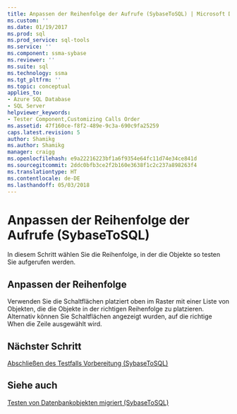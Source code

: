 ```yaml
---
title: Anpassen der Reihenfolge der Aufrufe (SybaseToSQL) | Microsoft Docs
ms.custom: ''
ms.date: 01/19/2017
ms.prod: sql
ms.prod_service: sql-tools
ms.service: ''
ms.component: ssma-sybase
ms.reviewer: ''
ms.suite: sql
ms.technology: ssma
ms.tgt_pltfrm: ''
ms.topic: conceptual
applies_to:
- Azure SQL Database
- SQL Server
helpviewer_keywords:
- Tester Component,Customizing Calls Order
ms.assetid: 47f160ce-f8f2-489e-9c3a-690c9fa25259
caps.latest.revision: 5
author: Shamikg
ms.author: Shamikg
manager: craigg
ms.openlocfilehash: e9a22216223bf1a6f9354e64fc11d74e34ce841d
ms.sourcegitcommit: 2ddc0bfb3ce2f2b160e3638f1c2c237a898263f4
ms.translationtype: HT
ms.contentlocale: de-DE
ms.lasthandoff: 05/03/2018
---
```

# <a name="customizing-calls-order-sybasetosql"></a>Anpassen der Reihenfolge der Aufrufe (SybaseToSQL)
In diesem Schritt wählen Sie die Reihenfolge, in der die Objekte so testen Sie aufgerufen werden.  
  
## <a name="customizing-order"></a>Anpassen der Reihenfolge  
Verwenden Sie die Schaltflächen platziert oben im Raster mit einer Liste von Objekten, die die Objekte in der richtigen Reihenfolge zu platzieren. Alternativ können Sie Schaltflächen angezeigt wurden, auf die richtige When die Zeile ausgewählt wird.  
  
## <a name="next-step"></a>Nächster Schritt  
[Abschließen des Testfalls Vorbereitung &#40;SybaseToSQL&#41;](../../ssma/sybase/finishing-test-case-preparation-sybasetosql.md)  
  
## <a name="see-also"></a>Siehe auch  
[Testen von Datenbankobjekten migriert &#40;SybaseToSQL&#41;](../../ssma/sybase/testing-migrated-database-objects-sybasetosql.md)  
  
